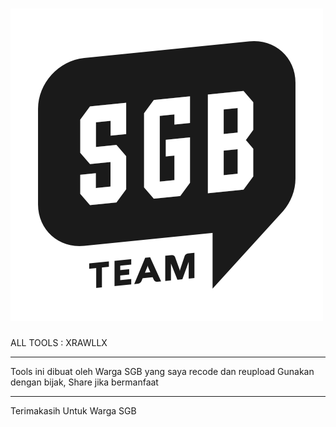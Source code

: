 # ![Image](SGB.png) 
ALL TOOLS : XRAWLLX

-----

Tools ini dibuat oleh Warga SGB yang saya recode dan reupload
Gunakan dengan bijak, Share jika bermanfaat

-----

Terimakasih Untuk Warga SGB


